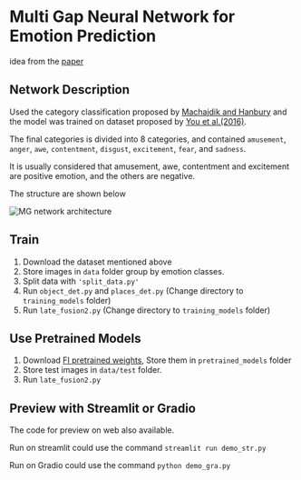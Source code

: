 # Multi Gap Neural Network for Emotion Prediction

idea from the [paper](https://ieeexplore.ieee.org/abstract/document/9191258)

## Network Description
Used the category classification proposed by [Machajdik and Hanbury](https://doi.org/10.1145/1873951.1873965) and the model was trained on dataset proposed by [You et al.(2016)](http://arxiv.org/abs/1605.02677). 

The final categories is divided into 8 categories, and contained `amusement`, `anger`, `awe`, `contentment`, `disgust`, `excitement`, `fear`, and `sadness`. 

It is usually considered that amusement, awe, contentment and excitement are positive emotion, and the others are negative.

The structure are shown below

![MG network architecture](https://github.com/goldeneave/MultiGapEmoPred/blob/4b591ad96b239470b5139a12c7cfc11e2bdea358/image.PNG)

## Train

1. Download the dataset mentioned above
2. Store images in `data` folder group by emotion classes.
2. Split data with `'split_data.py'`
3. Run `object_det.py` and `places_det.py` (Change directory to `training_models` folder)
4. Run `late_fusion2.py` (Change directory to `training_models` folder)


## Use Pretrained Models 
1. Download [FI pretrained weights](https://github.com/goldeneave/MultiGapEmoPred/releases/download/v0.1/weight.zip), Store them in `pretrained_models` folder
2. Store test images in `data/test` folder.
3. Run `late_fusion2.py`

## Preview with Streamlit or Gradio
The code for preview on web also available.

Run on streamlit could use the command `streamlit run demo_str.py`

Run on Gradio could use the command `python demo_gra.py`
